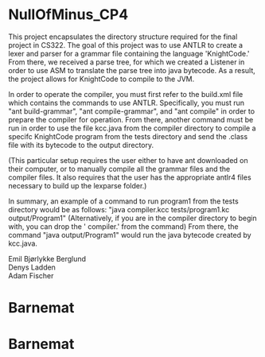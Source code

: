 # NullOfMinus_CP4

This project encapsulates the directory structure required for the final project in CS322.
The goal of this project was to use ANTLR to create a lexer and parser for a grammar file containing the language 'KnightCode.' From there, we received a parse tree, for which we created a Listener in order to use ASM to translate the parse tree into java bytecode. As a result, the project allows for KnightCode to compile to the JVM.

In order to operate the compiler, you must first refer to the build.xml file which contains the commands to use ANTLR. Specifically, you must run "ant build-grammar", "ant compile-grammar", and "ant compile" in order to prepare the compiler for operation. From there, another command must be run in order to use the file kcc.java from the compiler directory to compile a specifc KnightCode program from the tests directory and send the .class file with its bytecode to the output directory.

(This particular setup requires the user either to have ant downloaded on their computer, or to manually compile all the grammar files and the compiler files. It also requires that the user has the appropriate antlr4 files necessary to build up the lexparse folder.)

In summary, an example of a command to run program1 from the tests directory would be as follows: "java compiler.kcc tests/program1.kc output/Program1" (Alternatively, if you are in the compiler directory to begin with, you can drop the ' compiler.' from the command)
From there, the command "java output/Program1" would run the java bytecode created by kcc.java. 




 
   
Emil Bjørlykke Berglund  
Denys Ladden   
Adam Fischer   
# Barnemat
# Barnemat
